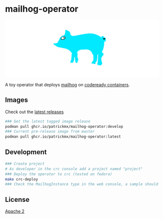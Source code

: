 # mailhog-operator

![mailhog-operator](hack/mailhog-operator-wdn.png "mailhog-operator")

A toy operator that deploys [mailhog](https://github.com/mailhog/MailHog) on [codeready containers](https://github.com/code-ready/crc).

## Images

Check out the [latest releases](https://github.com/patrickmx/mailhog-operator/pkgs/container/mailhog-operator)

```bash
### Get the latest tagged image release
podman pull ghcr.io/patrickmx/mailhog-operator:develop
### Current pre-release image from master
podman pull ghcr.io/patrickmx/mailhog-operator:latest
```

## Development

```bash
### Create project
# As developer in the crc console add a project named "project"
### Deploy the operator to crc (tested on fedora)
make crc-deploy
### Check the MailhogInstance type in the web console, a sample should be ready to go
```

## License

[Apache 2](LICENSE)
